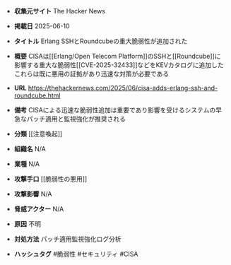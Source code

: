 - **収集元サイト**
The Hacker News

- **掲載日**
2025-06-10

- **タイトル**
Erlang SSHとRoundcubeの重大脆弱性が追加された

- **概要**
CISAは[[Erlang/Open Telecom Platform]]のSSHと[[Roundcube]]に影響する重大な脆弱性[[CVE-2025-32433]]などをKEVカタログに追加したこれらは既に悪用の証拠があり迅速な対策が必要である

- **URL**
https://thehackernews.com/2025/06/cisa-adds-erlang-ssh-and-roundcube.html

- **備考**
CISAによる迅速な脆弱性追加は重要であり影響を受けるシステムの早急なパッチ適用と監視強化が推奨される

- **分類**
[[注意喚起]]

- **組織名**
N/A

- **業種**
N/A

- **攻撃手口**
[[脆弱性の悪用]]

- **攻撃影響**
N/A

- **脅威アクター**
N/A

- **原因**
不明

- **対処方法**
パッチ適用監視強化ログ分析

- **ハッシュタグ**
#脆弱性 #セキュリティ #CISA
